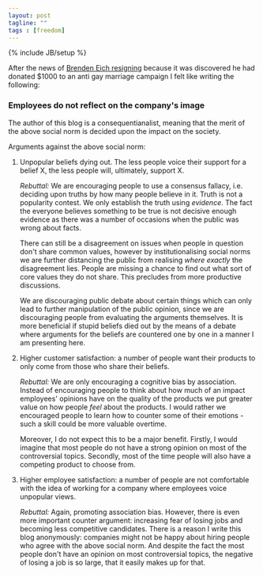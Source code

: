 ```yaml
---
layout: post
tagline: ""
tags : [freedom]
---
```

{% include JB/setup %}

After the news of [Brenden Eich
resigning](http://www.zdnet.com/mozilla-ceo-brendan-eich-resigns-amid-controversy-7000028041/)
because it was discovered he had donated $1000 to an anti gay marriage campaign
I felt like writing the following:

### Employees do not reflect on the company's image

The author of this blog is a consequentianalist, meaning that the merit of the
above social norm is decided upon the impact on the society.

Arguments against the above social norm:

1. Unpopular beliefs dying out. The less people voice their support for a
belief X, the less people will, ultimately, support X.

    *Rebuttal:* We are encouraging people to use a consensus fallacy, i.e.
    deciding upon truths by how many people believe in it. Truth is not a
    popularity contest. We only establish the truth using *evidence*. The fact
    the everyone believes something to be true is not decisive enough evidence
    as there was a number of occasions when the public was wrong about facts.

    There can still be a disagreement on issues when people in question
    don't share common values, however by institutionalising social norms we
    are further distancing the public from realising *where exactly* the
    disagreement lies. People are missing a chance to find out what sort of
    core values they do not share. This precludes from more productive
    discussions.

    We are discouraging public debate about certain things which can only lead
    to further manipulation of the public opinion, since we are discouraging
    people from evaluating the arguments themselves.
    It is more beneficial if stupid beliefs died out by the means of a
    debate where arguments for the beliefs are countered one by one in a manner
    I am presenting here.
2. Higher customer satisfaction: a number of people want their products to only
come from those who share their beliefs.

    *Rebuttal:* We are only encouraging a cognitive bias by association.
    Instead of encouraging people to think about how much of an impact
    employees' opinions have on the quality of the products we put greater
    value on how people *feel* about the products. I would rather we encouraged
    people to learn how to counter some of their emotions - such a skill could
    be more valuable overtime.

    Moreover, I do not expect this to be a major benefit. Firstly, I would
    imagine that most people do not have a strong opinion on most of the
    controversial topics. Secondly, most of the time people will also have a
    competing product to choose from.
3. Higher employee satisfaction: a number of people are not comfortable with
the idea of working for a company where employees voice unpopular views.

    *Rebuttal:* Again, promoting association bias. However, there is even
    more important counter argument: increasing fear of losing jobs and becoming less
    competitive candidates. There is a reason I write this blog anonymously:
    companies might not be happy about hiring people who agree with the above social
    norm. And despite the fact the most people don't have an opinion on most
    controversial topics, the negative of losing a job is so large, that it
    easily makes up for that.
